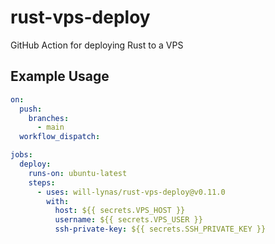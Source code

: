 # rust-vps-deploy

GitHub Action for deploying Rust to a VPS

## Example Usage

```yml
on:
  push:
    branches:
      - main
  workflow_dispatch:

jobs:
  deploy:
    runs-on: ubuntu-latest
    steps:
      - uses: will-lynas/rust-vps-deploy@v0.11.0
        with:
          host: ${{ secrets.VPS_HOST }}
          username: ${{ secrets.VPS_USER }}
          ssh-private-key: ${{ secrets.SSH_PRIVATE_KEY }}
```
